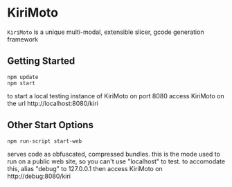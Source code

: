 # KiriMoto

`KiriMoto` is a unique multi-modal, extensible slicer, gcode generation framework

## Getting Started

```
npm update
npm start
```

to start a local testing instance of KiriMoto on port 8080
access KiriMoto on the url http://localhost:8080/kiri

## Other Start Options

```
npm run-script start-web
```
serves code as obfuscated, compressed bundles. this is the mode used to run on a public
web site, so you can't use "localhost" to test. to accomodate this, alias "debug" to 127.0.0.1
then access KiriMoto on http://debug:8080/kiri
